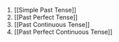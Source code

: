 1. [[Simple Past Tense]]
2. [[Past Perfect Tense]]
3. [[Past Continuous Tense]]
4. [[Past Perfect Continuous Tense]]